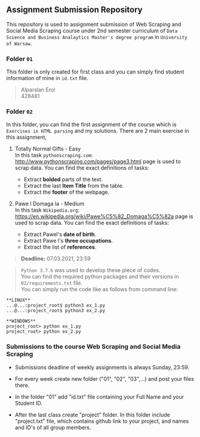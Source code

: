 ## Assignment Submission Repository

This repository is used to assignment submission of Web Scraping and Social Media Scraping course under 2nd semester curriculum of 
``Data Science and Business Analaytics Master's degree program`` in ``University of Warsaw``.

### Folder ```01```
This folder is only created for first class and you can simply find student information of mine in `id.txt` file.
> Alparslan Erol \
> 428481

### Folder ``02``
In this folder, you can find the first assignment of the course which is ``Exercises in HTML parsing`` and my solutions.
There are 2 main exercise in this assignment,
1.  Totally Normal Gifts - Easy\
In this task ``pythonscraping.com``: http://www.pythonscraping.com/pages/page3.html page is used to scrap data. You can find the exact
definitions of tasks:
    - Extract **bolded** parts of the text.
    - Extract the last **Item Title** from the table.
    - Extract the **footer** of the webpage.
    
2.  Pawe l Domaga la - Medium\
In this task ``Wikipedia.org``: https://en.wikipedia.org/wiki/Pawe%C5%82_Domaga%C5%82a page is used to scrap data. You can find the exact
definitions of tasks:
    - Extract Pawel's **date of birth**.
    - Extract Pawe l's **three occupations**.
    - Extract the list of **references**.
    
> **Deadline:** 07.03.2021, 23:59

> ``Python 3.7.6`` was used to develop these piece of codes.\
> You can find the required python packages and their versions in ``02/requirements.txt`` file.\
> You can simply run the code like as follows from command line:
```console
**LINUX**
...@...:project_root$ python3 ex_1.py
...@...:project_root$ python3 ex_2.py

**WINDOWS**
project_root> python ex_1.py
project_root> python ex_2.py
```

### Submissions to the course Web Scraping and Social Media Scraping

* Submissions deadline of weekly assignments is always Sunday, 23:59. 

* For every week create new folder ("01", "02", "03",...) and post your files there.

* In the folder "01" add "id.txt" file containing your Full Name and your Student ID.

* After the last class create "project" folder. In this folder include "project.txt" file, which contains github link to your project, and names and ID's of all group members.
